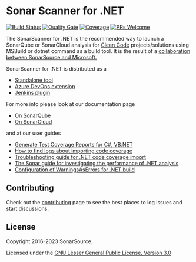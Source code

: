 # Sonar Scanner for .NET

[![Build Status](https://dev.azure.com/sonarsource/DotNetTeam%20Project/_apis/build/status/SonarScanner%20for%20MSBuild?branchName=master)](https://dev.azure.com/sonarsource/DotNetTeam%20Project/_build/latest?definitionId=64&branchName=master)
[![Quality Gate](https://sonarcloud.io/api/project_badges/measure?project=sonarscanner-msbuild&metric=alert_status)](https://sonarcloud.io/dashboard?id=sonarscanner-msbuild)
[![Coverage](https://sonarcloud.io/api/project_badges/measure?project=sonarscanner-msbuild&metric=coverage)](https://sonarcloud.io/component_measures?id=sonarscanner-msbuild&metric=coverage)
[![PRs Welcome](https://img.shields.io/badge/PRs-welcome-brightgreen.svg)](#contributing)

The SonarScanner for .NET is the recommended way to launch a SonarQube or SonarCloud analysis for [Clean Code](https://www.sonarsource.com/solutions/clean-code/) projects/solutions using MSBuild or dotnet command as a build tool. It is the result of a [collaboration between SonarSource and Microsoft.](https://www.sonarsource.com/blog/easy-analysis-of-visual-studio-solutions-with-the-sonarqube-scanner-for-msbuild/)

SonarScanner for .NET is distributed as a

* [Standalone tool](https://github.com/SonarSource/sonar-scanner-msbuild)
* [Azure DevOps extension](https://github.com/SonarSource/sonar-scanner-vsts)
* [Jenkins plugin](https://github.com/SonarSource/sonar-scanner-jenkins)

For more info please look at our documentation page

* [On SonarQube](https://docs.sonarqube.org/latest/analysis/scan/sonarscanner-for-msbuild/)
* [On SonarCloud](https://docs.sonarcloud.io/advanced-setup/ci-based-analysis/sonarscanner-for-net/)

and at our user guides

* [Generate Test Coverage Reports for C#, VB.NET](https://community.sonarsource.com/t/9871)
* [How to find logs about importing code coverage ](https://community.sonarsource.com/t/73317)
* [Troubleshooting guide for .NET code coverage import](https://community.sonarsource.com/t/37151)
* [The Sonar guide for investigating the performance of .NET analysis](https://community.sonarsource.com/t/47279/)
* [Configuration of WarningsAsErrors for .NET build](https://community.sonarsource.com/t/32393)

## Contributing

Check out the [contributing](CONTRIBUTING.md) page to see the best places to log issues and start discussions.

## License

Copyright 2016-2023 SonarSource.

Licensed under the [GNU Lesser General Public License, Version 3.0](http://www.gnu.org/licenses/lgpl.txt)
